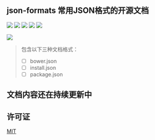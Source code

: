 ## json-formats 常用JSON格式的开源文档

![](https://img.shields.io/badge/vue-2.5.2-green.svg) ![](https://img.shields.io/badge/vue--router-3.0.1-green.svg) ![](https://img.shields.io/badge/npm-%3E%3D%203.0.0-green.svg) ![](https://img.shields.io/badge/node-%3E%3D%204.0.0-green.svg) ![](https://img.shields.io/badge/License-MIT-blue.svg)

![](https://ws3.sinaimg.cn/large/006tNc79ly1fn821gq43ij31kw0v3wgz.jpg)

> 包含以下三种文档格式：
> 
> * [ ] bower.json
> * [ ] install.json
> * [ ] package.json

<!-- ## Build Setup

``` bash
# install dependencies
npm install

# serve with hot reload at localhost:8080
npm run dev

# build for production with minification
npm run build

# build for production and view the bundle analyzer report
npm run build --report
```

For a detailed explanation on how things work, check out the [guide](http://vuejs-templates.github.io/webpack/) and [docs for vue-loader](http://vuejs.github.io/vue-loader). -->

## 文档内容还在持续更新中

## 许可证
[MIT](https://github.com/transloadit/uppy/blob/master/LICENSE)


